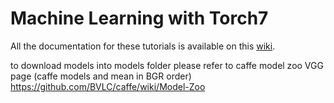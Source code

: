 Machine Learning with Torch7
============================

All the documentation for these tutorials is available on
this [wiki](https://web.archive.org/web/20150223034332/http://code.cogbits.com/wiki/doku.php).

to download models into models folder please refer to caffe model zoo VGG page (caffe models and mean in BGR order)
https://github.com/BVLC/caffe/wiki/Model-Zoo
